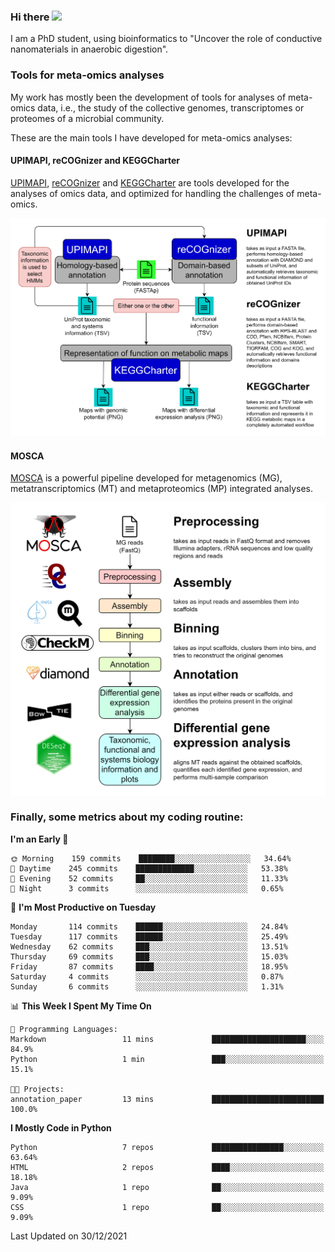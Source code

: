 ### Hi there <img src="https://media.giphy.com/media/hvRJCLFzcasrR4ia7z/giphy.gif" width="25px">

I am a PhD student, using bioinformatics to "Uncover the role of conductive nanomaterials in anaerobic digestion".

### Tools for meta-omics analyses

My work has mostly been the development of tools for analyses of meta-omics data, i.e., the study of the collective genomes, transcriptomes or proteomes of a microbial community.

These are the main tools I have developed for meta-omics analyses:

#### UPIMAPI, reCOGnizer and KEGGCharter

[UPIMAPI](https://github.com/iquasere/UPIMAPI), [reCOGnizer](https://github.com/iquasere/reCOGnizer) and [KEGGCharter](https://github.com/iquasere/KEGGCharter) are tools developed for the analyses of omics data, and optimized for handling the challenges of meta-omics.

<p align="center">
    <img src="assets/annotation_workflow.png">
</p>

#### MOSCA

[MOSCA](https://github.com/iquasere/MOSCA) is a powerful pipeline developed for metagenomics (MG), metatranscriptomics (MT) and metaproteomics (MP) integrated analyses.

<p align="center">
    <img src="assets/mosca_workflow.png" align="center" width="700">
</p>


### Finally, some metrics about my coding routine:

<!--START_SECTION:waka-->
**I'm an Early 🐤** 

```text
🌞 Morning    159 commits    ████████░░░░░░░░░░░░░░░░░   34.64% 
🌆 Daytime    245 commits    █████████████░░░░░░░░░░░░   53.38% 
🌃 Evening    52 commits     ██░░░░░░░░░░░░░░░░░░░░░░░   11.33% 
🌙 Night      3 commits      ░░░░░░░░░░░░░░░░░░░░░░░░░   0.65%

```
📅 **I'm Most Productive on Tuesday** 

```text
Monday       114 commits    ██████░░░░░░░░░░░░░░░░░░░   24.84% 
Tuesday      117 commits    ██████░░░░░░░░░░░░░░░░░░░   25.49% 
Wednesday    62 commits     ███░░░░░░░░░░░░░░░░░░░░░░   13.51% 
Thursday     69 commits     ███░░░░░░░░░░░░░░░░░░░░░░   15.03% 
Friday       87 commits     ████░░░░░░░░░░░░░░░░░░░░░   18.95% 
Saturday     4 commits      ░░░░░░░░░░░░░░░░░░░░░░░░░   0.87% 
Sunday       6 commits      ░░░░░░░░░░░░░░░░░░░░░░░░░   1.31%

```


📊 **This Week I Spent My Time On** 

```text
💬 Programming Languages: 
Markdown                 11 mins             █████████████████████░░░░   84.9% 
Python                   1 min               ███░░░░░░░░░░░░░░░░░░░░░░   15.1%

🐱‍💻 Projects: 
annotation_paper         13 mins             █████████████████████████   100.0%

```

**I Mostly Code in Python** 

```text
Python                   7 repos             ████████████████░░░░░░░░░   63.64% 
HTML                     2 repos             ████░░░░░░░░░░░░░░░░░░░░░   18.18% 
Java                     1 repo              ██░░░░░░░░░░░░░░░░░░░░░░░   9.09% 
CSS                      1 repo              ██░░░░░░░░░░░░░░░░░░░░░░░   9.09%

```



 Last Updated on 30/12/2021
<!--END_SECTION:waka-->
